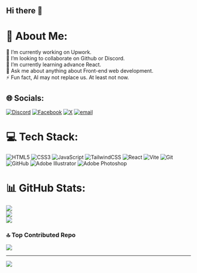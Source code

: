 ## Hi there 👋


# 💫 About Me:
🔭 I’m currently working on Upwork.<br>👯 I’m looking to collaborate on Github or Discord.<br>🌱 I’m currently learning advance React.<br>💬 Ask me about anything about Front-end web development.<br>⚡ Fun fact, AI may not replace us. At least not now.


## 🌐 Socials:
[![Discord](https://img.shields.io/badge/Discord-%237289DA.svg?logo=discord&logoColor=white)](https://discord.gg/https://discord.gg/yvDCUfzDPd) [![Facebook](https://img.shields.io/badge/Facebook-%231877F2.svg?logo=Facebook&logoColor=white)](https://facebook.com/m.h.a.RAFID) [![X](https://img.shields.io/badge/X-black.svg?logo=X&logoColor=white)](https://x.com/HasinRafid420) [![email](https://img.shields.io/badge/Email-D14836?logo=gmail&logoColor=white)](mailto:rafidrenson@gmail.com) 

# 💻 Tech Stack:
![HTML5](https://img.shields.io/badge/html5-%23E34F26.svg?style=plastic&logo=html5&logoColor=white) ![CSS3](https://img.shields.io/badge/css3-%231572B6.svg?style=plastic&logo=css3&logoColor=white) ![JavaScript](https://img.shields.io/badge/javascript-%23323330.svg?style=plastic&logo=javascript&logoColor=%23F7DF1E) ![TailwindCSS](https://img.shields.io/badge/tailwindcss-%2338B2AC.svg?style=plastic&logo=tailwind-css&logoColor=white) ![React](https://img.shields.io/badge/react-%2320232a.svg?style=plastic&logo=react&logoColor=%2361DAFB) ![Vite](https://img.shields.io/badge/vite-%23646CFF.svg?style=plastic&logo=vite&logoColor=white) ![Git](https://img.shields.io/badge/git-%23F05033.svg?style=plastic&logo=git&logoColor=white) ![GitHub](https://img.shields.io/badge/github-%23121011.svg?style=plastic&logo=github&logoColor=white) ![Adobe Illustrator](https://img.shields.io/badge/adobe%20illustrator-%23FF9A00.svg?style=plastic&logo=adobe%20illustrator&logoColor=white) ![Adobe Photoshop](https://img.shields.io/badge/adobe%20photoshop-%2331A8FF.svg?style=plastic&logo=adobe%20photoshop&logoColor=white)
# 📊 GitHub Stats:
![](https://github-readme-stats.vercel.app/api?username=HasinRafid&theme=dark&hide_border=false&include_all_commits=false&count_private=false)<br/>
![](https://nirzak-streak-stats.vercel.app/?user=HasinRafid&theme=dark&hide_border=false)<br/>
![](https://github-readme-stats.vercel.app/api/top-langs/?username=HasinRafid&theme=dark&hide_border=false&include_all_commits=false&count_private=false&layout=compact)

### 🔝 Top Contributed Repo
![](https://github-contributor-stats.vercel.app/api?username=HasinRafid&limit=5&theme=dark&combine_all_yearly_contributions=true)

---
[![](https://visitcount.itsvg.in/api?id=HasinRafid&icon=0&color=0)](https://visitcount.itsvg.in)

<!-- Proudly created with GPRM ( https://gprm.itsvg.in ) -->

